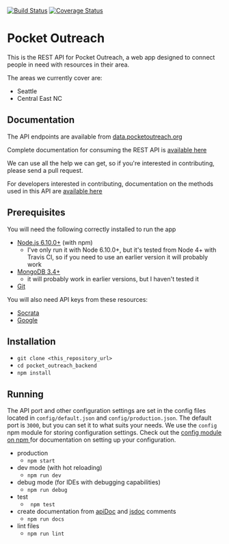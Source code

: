 [![Build Status](https://travis-ci.org/clcuevas/pocket_outreach_backend.svg?branch=master)](https://travis-ci.org/clcuevas/pocket_outreach_backend)
[![Coverage Status](https://coveralls.io/repos/github/clcuevas/pocket_outreach_backend/badge.svg)](https://coveralls.io/github/clcuevas/pocket_outreach_backend)

# Pocket Outreach

This is the REST API for Pocket Outreach, a web app designed to connect people in need with resources in their area.

The areas we currently cover are:

 - Seattle
 - Central East NC 

## Documentation

The API endpoints are available from [data.pocketoutreach.org](https://data.pocketoutreach.org/)

Complete documentation for consuming the REST API is [available here](https://rawgit.com/clcuevas/pocket_outreach_backend/master/doc/index.html#api-food_banks-get)

We can use all the help we can get, so if you're interested in contributing, please send a pull request. 

For developers interested in contributing, documentation on the methods used in this API are [available here](https://rawgit.com/clcuevas/pocket_outreach_backend/master/out/index.html)
 
 ## Prerequisites
 
 You will need the following correctly installed to run the app
 
- [Node.js 6.10.0+](https://nodejs.org/en/download/) (with npm)
  - I've only run it with Node 6.10.0+, but it's tested from Node 4+ with Travis CI, so if you need to use an earlier version it will probably work
- [MongoDB 3.4+](https://docs.mongodb.com/manual/installation/) 
  - it will probably work in earlier versions, but I haven't tested it
- [Git](https://git-scm.com/)

You will also need API keys from these resources:

- [Socrata](https://dev.socrata.com/)
- [Google](https://developers.google.com/maps/documentation/geocoding/get-api-key)

## Installation

- `git clone <this_repository_url>`
- `cd pocket_outreach_backend`
- `npm install`

## Running

The API port and other configuration settings are set in the config files located in `config/default.json` and `config/production.json`. The default port is `3000`, but you can set it to what suits your needs. We use the `config` npm module for storing configuration settings. Check out the [config module on npm ](https://www.npmjs.com/package/config) for documentation on setting up your configuration.

- production
  - `npm start`
- dev mode (with hot reloading)
  - `npm run dev`
- debug mode (for IDEs with debugging capabilities)
   - `npm run debug`
- test
  - ` npm test`
- create documentation from [apiDoc](http://apidocjs.com/) and [jsdoc](http://usejsdoc.org/index.html) comments
  - `npm run docs`
- lint files
  - `npm run lint`  
